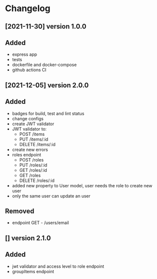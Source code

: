# Changelog

## [2021-11-30] version 1.0.0

## Added

- express app
- tests
- dockerfile and docker-compose
- github actions CI

## [2021-12-05] version 2.0.0

## Added

- badges for build, test and lint status
- change configs
- create JWT validator
- JWT validator to:
  - POST /items
  - PUT /items/:id
  - DELETE /items/:id
- create new errors
- roles endpoint
  - POST /roles
  - PUT /roles/:id
  - GET /roles/:id
  - GET /roles
  - DELETE /roles/:id
- added new property to User model, user needs the role to create new user
- only the same user can update an user

## Removed

- endpoint GET - /users/email

## [] version 2.1.0

## Added

- jwt validator and access level to role endpoint
- groupItems endpoint
